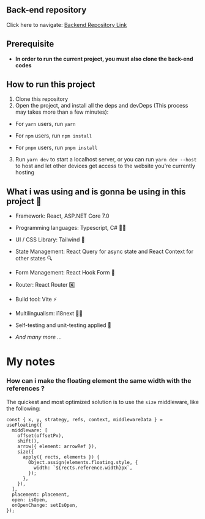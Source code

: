 ## Back-end repository

Click here to navigate: [Backend Repository Link](https://github.com/TranDangKhoi/railway-reservation-server)

## Prerequisite

- **In order to run the current project, you must also clone the back-end codes**

## How to run this project

1. Clone this repository
2. Open the project, and install all the deps and devDeps (This process may takes more than a few minutes):
   <br clear="both">

- For `yarn` users, run `yarn`

- For `npm` users, run `npm install`

- For `pnpm` users, run `pnpm install`

3. Run `yarn dev` to start a localhost server, or you can run `yarn dev --host` to host and let other devices get access to the website you're currently hosting

## What i was using and is gonna be using in this project 🤔

- Framework: React, ASP.NET Core 7.0

- Programming languages: Typescript, C# 👩‍💻

- UI / CSS Library: Tailwind 🌊

- State Management: React Query for async state and React Context for other states 🔍

- Form Management: React Hook Form 👀

- Router: React Router 6️⃣

- Build tool: Vite ⚡

- Multilingualism: i18next 👩‍💻

- Self-testing and unit-testing applied 🔧

- _And many more ..._

# My notes

### How can i make the floating element the same width with the references ?

The quickest and most optimized solution is to use the `size` middleware, like the following:

```tsx
const { x, y, strategy, refs, context, middlewareData } = useFloating({
  middleware: [
    offset(offsetPx),
    shift(),
    arrow({ element: arrowRef }),
    size({
      apply({ rects, elements }) {
        Object.assign(elements.floating.style, {
          width: `${rects.reference.width}px`,
        });
      },
    }),
  ],
  placement: placement,
  open: isOpen,
  onOpenChange: setIsOpen,
});
```
